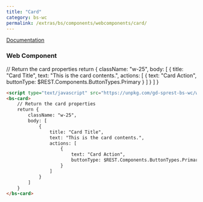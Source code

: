 ```yaml
---
title: "Card"
category: bs-wc
permalink: /extras/bs/components/webcomponents/card/
---
```

[Documentation](https://getbootstrap.com/docs/4.4/components/cards)

### Web Component

<script type="text/javascript" src="https://unpkg.com/gd-sprest-bs-wc/dist/gd-sprest-bs.js"></script>
<bs-card>
    // Return the card properties
    return {
        className: "w-25",
        body: [
            {
                title: "Card Title",
                text: "This is the card contents.",
                actions: [
                    {
                        text: "Card Action",
                        buttonType: $REST.Components.ButtonTypes.Primary
                    }
                ]
            }
        ]
    }
</bs-card>

```html
<script type="text/javascript" src="https://unpkg.com/gd-sprest-bs-wc/wc/dist/gd-sprest-bs.js"></script>
<bs-card>
    // Return the card properties
    return {
        className: "w-25",
        body: [
            {
                title: "Card Title",
                text: "This is the card contents.",
                actions: [
                    {
                        text: "Card Action",
                        buttonType: $REST.Components.ButtonTypes.Primary
                    }
                ]
            }
        ]
    }
</bs-card>
```